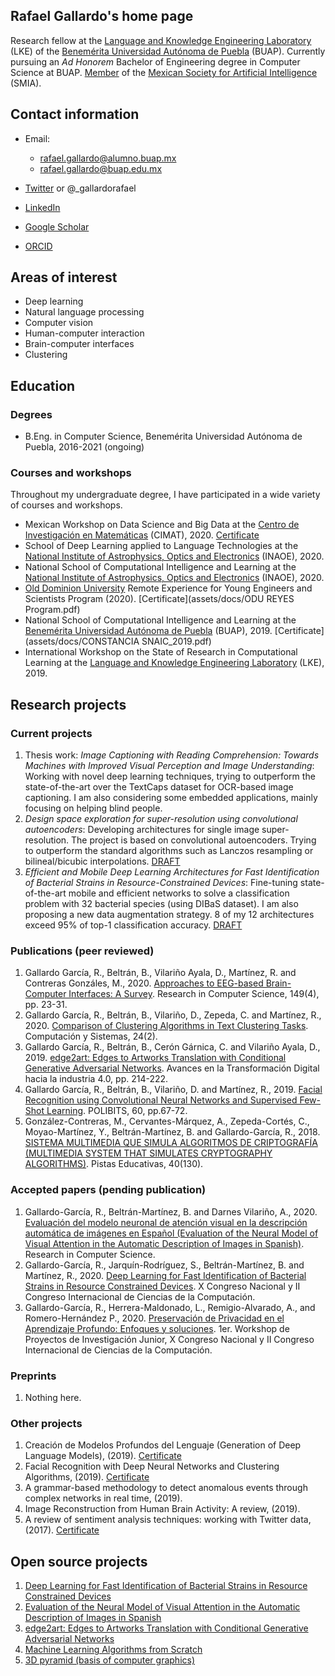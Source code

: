 ## Rafael Gallardo's home page

Research fellow at the [Language and Knowledge Engineering Laboratory](http://www.lke.buap.mx/) (LKE) of the [Benemérita Universidad Autónoma de Puebla](https://www.buap.mx/) (BUAP). Currently pursuing an *Ad Honorem* Bachelor of Engineering degree in Computer Science at BUAP. [Member](assets/docs/ConstanciaSocioSMIAc65.pdf) of the [Mexican Society for Artificial Intelligence](http://smia.mx/) (SMIA).

## Contact information
- Email:
  * rafael.gallardo@alumno.buap.mx
  * rafael.gallardo@buap.edu.mx

- [Twitter](https://twitter.com/_gallardorafael) or @_gallardorafael
- [LinkedIn](https://www.linkedin.com/in/gallardo-garcia-r/)
- [Google Scholar](https://scholar.google.com/citations?user=OGxJCHoAAAAJ)
- [ORCID](https://orcid.org/0000-0001-5085-3501)

## Areas of interest
- Deep learning
- Natural language processing
- Computer vision
- Human-computer interaction
- Brain-computer interfaces
- Clustering

## Education

### Degrees
- B.Eng. in Computer Science, Benemérita Universidad Autónoma de Puebla, 2016-2021 (ongoing)

### Courses and workshops
Throughout my undergraduate degree, I have participated in a wide variety of courses and workshops.

- Mexican Workshop on Data Science and Big Data at the [Centro de Investigación en Matemáticas](https://www.cimat.mx/) (CIMAT), 2020. [Certificate](assets/docs/Reconocimiento_Taller_CD_BD_2020_Rafael_Gallardo_García.pdf)
- School of Deep Learning applied to Language Technologies at the
[National Institute of Astrophysics, Optics and Electronics](https://www.inaoep.mx/) (INAOE), 2020.
- National School of Computational Intelligence and Learning at the
[National Institute of Astrophysics, Optics and Electronics](https://www.inaoep.mx/) (INAOE), 2020.
- [Old Dominion University](https://www.odu.edu/) Remote Experience for Young Engineers
and Scientists Program (2020). [Certificate](assets/docs/ODU REYES Program.pdf)
- National School of Computational Intelligence and Learning at the
[Benemérita Universidad Autónoma de Puebla](https://www.buap.mx/) (BUAP), 2019. [Certificate](assets/docs/CONSTANCIA SNAIC_2019.pdf)
- International Workshop on the State of Research in Computational
Learning at the [Language and Knowledge Engineering Laboratory](http://www.lke.buap.mx/) (LKE), 2019.

## Research projects

### Current projects
1. Thesis work: *Image Captioning with Reading Comprehension: Towards Machines with Improved Visual Perception and Image Understanding*: Working with novel deep learning techniques, trying to outperform the state-of-the-art over the TextCaps dataset for OCR-based image captioning. I am also considering some embedded applications, mainly focusing on helping blind people.
2. *Design space exploration for super-resolution using convolutional autoencoders*: Developing architectures for single image super-resolution. The project is based on convolutional autoencoders. Trying to outperform the standard algorithms such as Lanczos resampling or bilineal/bicubic interpolations. [DRAFT](assets/docs/DRAFT_caeSR.pdf)
2. *Efficient and Mobile Deep Learning Architectures for Fast Identification of Bacterial Strains in Resource-Constrained Devices*: Fine-tuning state-of-the-art mobile and efficient networks to solve a classification problem with 32 bacterial species (using DIBaS dataset). I am also proposing a new data augmentation strategy. 8 of my 12 architectures exceed 95% of top-1 classification accuracy. [DRAFT](assets/docs/DRAFT_EffMobDIBaS.pdf)

### Publications (peer reviewed)
1. Gallardo García, R., Beltrán, B., Vilariño Ayala, D., Martínez, R. and Contreras Gonzáles, M., 2020. [Approaches to EEG-based Brain-Computer Interfaces: A Survey](https://www.rcs.cic.ipn.mx/2020_149_4/Approaches%20to%20EEG-based%20Brain-Computer%20Interfaces_%20A%20Survey.pdf). Research in Computer Science, 149(4), pp. 23-31.
2. Gallardo García, R., Beltrán, B., Vilariño, D., Zepeda, C. and Martínez, R., 2020. [Comparison of Clustering Algorithms in Text Clustering Tasks](https://cys.cic.ipn.mx/ojs/index.php/CyS/article/view/3369). Computación y Sistemas, 24(2).
3. Gallardo García, R., Beltrán, B., Cerón Gárnica, C. and Vilariño Ayala, D., 2019. [edge2art: Edges to Artworks Translation with Conditional Generative Adversarial Networks](http://www.aniei.org.mx/Archivos/Memorias/Libro_Electronico_CNCIIC2019.pdf). Avances en la Transformación Digital hacia la industria 4.0, pp. 214-222.
4. Gallardo García, R., Beltrán, B., Vilariño, D. and Martínez, R., 2019. [Facial Recognition using Convolutional Neural Networks and Supervised Few-Shot Learning](https://www.cys.cic.ipn.mx/ojs/index.php/polibits/article/view/3859/3142). POLIBITS, 60, pp.67-72.
5. González-Contreras, M., Cervantes-Márquez, A., Zepeda-Cortés, C., Moyao-Martínez, Y., Beltrán-Martínez, B. and Gallardo-García, R., 2018. [SISTEMA MULTIMEDIA QUE SIMULA ALGORITMOS DE CRIPTOGRAFÍA (MULTIMEDIA SYSTEM THAT SIMULATES CRYPTOGRAPHY ALGORITHMS)](http://www.itc.mx/ojs/index.php/pistas/article/view/1668). Pistas Educativas, 40(130).

### Accepted papers (pending publication)
1. Gallardo-García, R., Beltrán-Martínez, B. and Darnes Vilariño, A., 2020. [Evaluación del modelo neuronal de atención visual en la descripción automática de imágenes en Español (Evaluation of the Neural Model of Visual Attention in the Automatic Description of Images in Spanish)](assets/docs/COMIA2020.pdf). Research in Computer Science.
2. Gallardo-García, R., Jarquín-Rodríguez, S., Beltrán-Martínez, B. and Martínez, R., 2020. [Deep Learning for Fast Identification of Bacterial Strains in Resource Constrained Devices](assets/docs/paper12_revisado_latex.pdf). X Congreso Nacional y II Congreso Internacional de Ciencias de la Computación.
3. Gallardo-García, R., Herrera-Maldonado, L., Remigio-Alvarado, A., and Romero-Hernández P., 2020. [Preservación de Privacidad en el Aprendizaje Profundo: Enfoques y soluciones](assets/docs/PrivacyPreseervingDL.pdf). 1er. Workshop de Proyectos de Investigación Junior, X Congreso Nacional y II Congreso Internacional de Ciencias de la Computación.

### Preprints
1. Nothing here.

### Other projects
1. Creación de Modelos Profundos del Lenguaje (Generation of Deep Language Models), (2019). [Certificate](assets/docs/HaciendoCienciaO2019.pdf)
2. Facial Recognition with Deep Neural Networks and Clustering Algorithms, (2019). [Certificate](assets/docs/HacienciCienciaP2019.pdf)
3. A grammar-based methodology to detect anomalous events through complex networks in real time, (2019).
4. Image Reconstruction from Human Brain Activity: A review, (2019).
5. A review of sentiment analysis techniques: working with Twitter data, (2017). [Certificate](assets/docs/HaciendoCienciaO2018.pdf)

## Open source projects
1. [Deep Learning for Fast Identification of Bacterial Strains in Resource Constrained Devices](https://github.com/gallardorafael/bacterialidentification)
2. [Evaluation of the Neural Model of Visual Attention in the Automatic Description of Images in Spanish](https://github.com/gallardorafael/ShowAttendTell_Flickr8k_Spanish)
3. [edge2art: Edges to Artworks Translation with Conditional Generative Adversarial Networks](https://github.com/gallardorafael/edge2art)
4. [Machine Learning Algorithms from Scratch](https://github.com/gallardorafael/ML_From_Scratch)
5. [3D pyramid (basis of computer graphics)](https://github.com/gallardorafael/3dpyramid)
